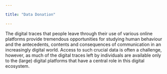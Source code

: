```yaml
---

title: "Data Donation"

---
```




The digital traces that people leave through their use of various online platforms provide tremendous opportunities for studying human behaviour and the antecedents, contents and consequences of communication in an increasingly digital world. Access to such crucial data is often a challenge, however, as much of the digital traces left by individuals are available only to the (large) digital platforms that have a central role in this digital ecosystem.
